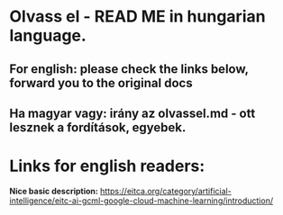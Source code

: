 # Olvass el - READ ME in hungarian language.
## For english: please check the links below, forward you to the original docs
## Ha magyar vagy: irány az olvassel.md - ott lesznek a fordítások, egyebek.

# Links for english readers:

__Nice basic description:__
https://eitca.org/category/artificial-intelligence/eitc-ai-gcml-google-cloud-machine-learning/introduction/
